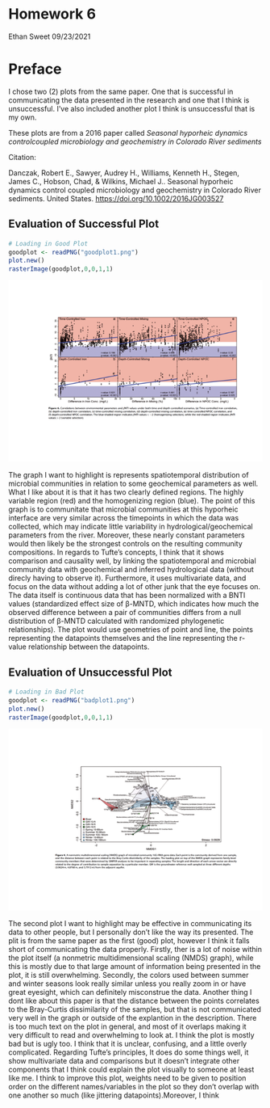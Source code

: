 Homework 6
================
Ethan Sweet
09/23/2021

# Preface

I chose two (2) plots from the same paper. One that is successful in
communicating the data presented in the research and one that I think is
unsuccessful. I’ve also included another plot I think is unsuccessful
that is my own.

These plots are from a 2016 paper called *Seasonal hyporheic dynamics
controlcoupled microbiology and geochemistry in Colorado River
sediments*

Citation:

Danczak, Robert E., Sawyer, Audrey H., Williams, Kenneth H., Stegen,
James C., Hobson, Chad, & Wilkins, Michael J.. Seasonal hyporheic
dynamics control coupled microbiology and geochemistry in Colorado River
sediments. United States. <https://doi.org/10.1002/2016JG003527>

## Evaluation of Successful Plot

``` r
# Loading in Good Plot 
goodplot <- readPNG("goodplot1.png")
plot.new() 
rasterImage(goodplot,0,0,1,1)
```

![](HW6_Notes_files/figure-gfm/unnamed-chunk-1-1.png)<!-- -->

The graph I want to highlight is represents spatiotemporal distribution
of microbial communities in relation to some geochemical parameters as
well. What I like about it is that it has two clearly defined regions.
The highly variable region (red) and the homogenizing region (blue). The
point of this graph is to communitate that microbial communities at this
hyporheic interface are very similar across the timepoints in which the
data was collected, which may indicate little variability in
hydrological/geochemical parameters from the river. Moreover, these
nearly constant parameters would then likely be the strongest controls
on the resulting community compositions. In regards to Tufte’s concepts,
I think that it shows comparison and causality well, by linking the
spatiotemporal and microbial community data with geochemical and
inferred hydrological data (without direcly having to observe it).
Furthermore, it uses multivariate data, and focus on the data without
adding a lot of other junk that the eye focuses on. The data itself is
continuous data that has been normalized with a BNTI values
(standardized effect size of β-MNTD, which indicates how much the
observed difference between a pair of communities differs from a null
distribution of β-MNTD calculated with randomized phylogenetic
relationships). The plot would use geometries of point and line, the
points representing the datapoints themselves and the line representing
the r-value relationship between the datapoints.

## Evaluation of Unsuccessful Plot

``` r
# Loading in Bad Plot 
goodplot <- readPNG("badplot1.png")
plot.new() 
rasterImage(goodplot,0,0,1,1)
```

![](HW6_Notes_files/figure-gfm/unnamed-chunk-2-1.png)<!-- -->

The second plot I want to highlight may be effective in communicating
its data to other people, but I personally don’t like the way its
presented. The plit is from the same paper as the first (good) plot,
however I think it falls short of communicating the data properly.
Firstly, ther is a lot of noise within the plot itself (a nonmetric
multidimensional scaling (NMDS) graph), while this is mostly due to that
large amount of information being presented in the plot, it is still
overwhelming. Secondly, the colors used between summer and winter
seasons look really similar unless you really zoom in or have great
eyesight, which can definitely misconstrue the data. Another thing I
dont like about this paper is that the distance between the points
correlates to the Bray-Curtis dissimilarity of the samples, but that is
not communicated very well in the graph or outside of the explantion in
the description. There is too much text on the plot in general, and most
of it overlaps making it very difficult to read and overwhelming to look
at. I think the plot is mostly bad but is ugly too. I think that it is
unclear, confusing, and a little overly complicated. Regarding Tufte’s
principles, It does do some things well, it show multivariate data and
comparisons but it doesn’t integrate other components that I think could
explain the plot visually to someone at least like me. I think to
improve this plot, weights need to be given to position order on the
different names/variables in the plot so they don’t overlap with one
another so much (like jittering datapoints).Moreover, I think
